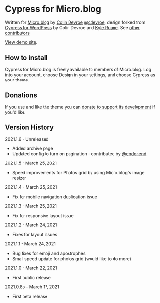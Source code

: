 # Cypress for Micro.blog

Written for [Micro.blog](https://micro.blog) by [Colin Devroe](http://cdevroe.com) [@cdevroe](https://micro.blog/cdevroe), design forked from [Cypress for WordPress](http://cdevroe.com/projects/cypress) by Colin Devroe and [Kyle Ruane](http://kyleruane.com/). See [other contributors](https://github.com/cdevroe/cypress-microblog/graphs/contributors)

[View demo site](http://cypress.micro.blog).

## How to install

Cypress for Micro.blog is freely available to members of Micro.blog. Log into your account, choose Design in your settings, and choose Cypress as your theme.

## Donations

 If you use and like the theme you can [donate to support its development](http://cdevroe.com/donate) if you'd like.

## Version History

2021.1.6 - Unreleased

- Added archive page
- Updated config to turn on pagination - contributed by [@endonend](https://github.com/endonend)

2021.1.5 - March 25, 2021

- Speed improvements for Photos grid by using Micro.blog's image resizer

2021.1.4 - March 25, 2021

- Fix for mobile navigation duplication issue

2021.1.3 - March 25, 2021

- Fix for responsive layout issue

2021.1.2 - March 24, 2021

- Fixes for layout issues

2021.1.1 - March 24, 2021

- Bug fixes for emoji and apostrophes
- Small speed update for photos grid (would like to do more)

2021.1.0 - March 22, 2021

- First public release

2021.0.8b - March 17, 2021

- First beta release

